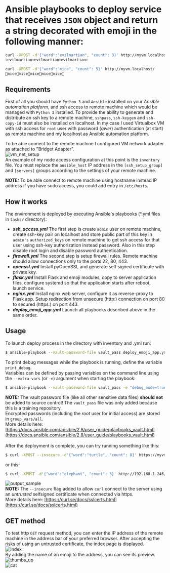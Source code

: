 # Ansible playbooks to deploy service that receives `JSON` object and return a string decorated with emoji in the following manner:

```sh
curl -XPOST -d'{"word":"evilmartian", "count": 3}' http://myvm.localhost/
💀evilmartian💀evilmartian💀evilmartian💀

curl -XPOST -d'{"word":"mice", "count": 5}' http://myvm.localhost/
🐘mice🐘mice🐘mice🐘mice🐘mice🐘
```

## Requirements
First of all you should have `Python 3` and `Ansible` installed on your *Ansible automation platform*, and ssh access to remote machine which would be managed with `Python 3` installed.
To provide the ability to generate and distribute an ssh key to a remote machine, `sshpass`, `ssh-keygen` and `ssh-copy-id` must also be installed on localhost.
In my case I used Virtualbox VM with ssh access for `root` user with password (*qwer*) authentication (at start) as remote machine and my localhost as Ansible automation platform.

To be able connect to the remote machine I configured VM network adapter as attached to "Bridget Adapter".
<br/>![vm_net_setup](https://user-images.githubusercontent.com/63558838/109476250-b7ef0280-7a87-11eb-87d2-5ef1a917e6e6.png)<br/>
An example of my node access configuration at this point is the `inventory` file. You must replace the `ansible_host` IP address in the `[ssh_setup_group]` and `[servers]` groups according to the settings of your remote machine.

**NOTE:** To be able connect to remote machine using hostname instead IP address if you have sudo access, you could add entry in `/etc/hosts`.

## How it works
The environment is deployed by executing Ansible's playbooks (*.yml files in `tasks/` directory):
* ***ssh_access.yml***
The first step is create `admin` user on remote machine, create ssh-key pair on localhost and store public part of this key in `admin's` `authorized_keys` on remote machine to get ssh access for that user using ssh-key authorization instead password.
Also in this step disable root login and disable password authentication.
* ***firewall.yml***
The second step is setup firewall rules. Remote machine should allow connections only to the ports 22, 80, 443.
* ***openssl.yml***
Install pyOpenSSL and generate self signed certificate with private key.
* ***flask.yml***
Install Flask and emoji modules, copy to server application files, configure systemd so that the application starts after reboot, launch service.
* ***nginx.yml***
Install nginx web server, configure it as reverse-proxy to Flask app.
Setup redirection from unsecure (http:) connection on port 80 to secured (https:) on port 443.
* ***deploy_emoji_app.yml***
Launch all playbooks described above in the same order.

## Usage
To launch deploy process in the directory with inventory and .yml run:
```sh
$ ansible-playbook --vault-password-file vault_pass deploy_emoji_app.yml
```

To print debug messages while the playbook is running, define the variable `print_debug`.
<br/>Variables can be defined by passing variables on the command line using the `--extra-vars` (or `-e`) argument when starting the playbook:
```sh
$ ansible-playbook --vault-password-file vault_pass -e "debug_mode=true" deploy_emoji_app.yml
```

**NOTE:** The vault password file (like all other sensitive data files) **should not** be added to source control! The `vault_pass` file was only added because this is a training repository.
<br/>Encrypted passwords (including the *root* user for initial access) are stored in `group_vars/all`.
<br/>More details here: [https://docs.ansible.com/ansible/2.8/user_guide/playbooks_vault.html](https://docs.ansible.com/ansible/2.8/user_guide/playbooks_vault.html)<br/>
<br/>After the deployment is complete, you can try running something like this:
```sh
$ curl -XPOST --insecure -d'{"word":"turtle", "count": 8}' https://myvm.localhost/
```
or this:
```sh
$ curl -XPOST -d'{"word":"elephant", "count": 3}' http://192.168.1.246/
```
![output_sample](https://user-images.githubusercontent.com/63558838/110555806-4d585980-814e-11eb-951a-e8fed1b8ddeb.png)<br/>
**NOTE:** The `--insecure` flag added to allow `curl` connect to the server using an *untrusted* selfsigned certificate when connected via https.
<br/>More details here: [https://curl.se/docs/sslcerts.html](https://curl.se/docs/sslcerts.html)
## GET method
To test http `GET` request method, you can enter the IP address of the remote machine in the address bar of your preferred browser.
After accepting the risks of using an untrusted certificate, the index page is displayed.
<br/>![index](https://user-images.githubusercontent.com/63558838/110555805-4cbfc300-814e-11eb-80d0-3939de095b85.png)<br/>
By adding the name of an emoji to the address, you can see its preview.
<br/>![thumbs_up](https://user-images.githubusercontent.com/63558838/109476248-b7566c00-7a87-11eb-8627-334547434e3d.png)
<br/>![cat](https://user-images.githubusercontent.com/63558838/109476242-b6bdd580-7a87-11eb-855d-3f7c82f72549.png)
